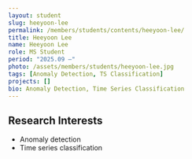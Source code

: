 ```yaml
---
layout: student
slug: heeyoon-lee
permalink: /members/students/contents/heeyoon-lee/
title: Heeyoon Lee
name: Heeyoon Lee
role: MS Student
period: "2025.09 —"
photo: /assets/members/students/heeyoon-lee.jpg
tags: [Anomaly Detection, TS Classification]
projects: []
bio: Anomaly Detection, Time Series Classification
---
```


## Research Interests
- Anomaly detection
- Time series classification
